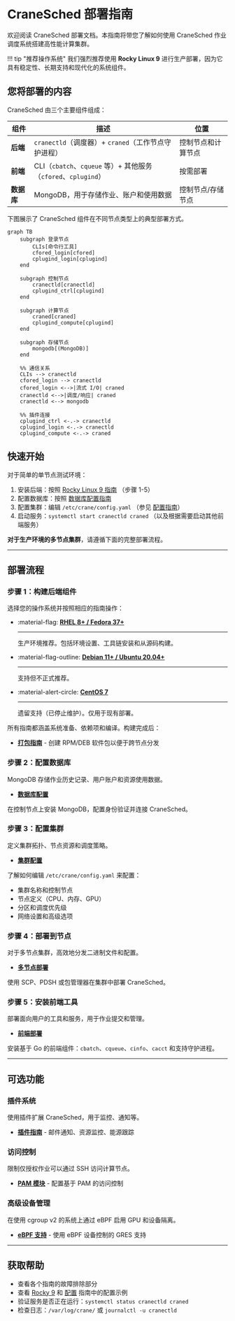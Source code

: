 # CraneSched 部署指南

欢迎阅读 CraneSched 部署文档。本指南将带您了解如何使用 CraneSched 作业调度系统搭建高性能计算集群。

!!! tip "推荐操作系统"
    我们强烈推荐使用 **Rocky Linux 9** 进行生产部署，因为它具有稳定性、长期支持和现代化的系统组件。

## 您将部署的内容

CraneSched 由三个主要组件组成：

| 组件 | 描述 | 位置 |
|------|------|------|
| **后端** | `cranectld`（调度器）+ `craned`（工作节点守护进程）| 控制节点和计算节点 |
| **前端** | CLI（`cbatch`、`cqueue` 等）+ 其他服务（`cfored`、`cplugind`）| 按需部署 |
| **数据库** | MongoDB，用于存储作业、账户和使用数据 | 控制节点/存储节点 |

下图展示了 CraneSched 组件在不同节点类型上的典型部署方式。

```mermaid
graph TB
    subgraph 登录节点
        CLIs[命令行工具]
        cfored_login[cfored]
        cplugind_login[cplugind]
    end

    subgraph 控制节点
        cranectld[cranectld]
        cplugind_ctrl[cplugind]
    end

    subgraph 计算节点
        craned[craned]
        cplugind_compute[cplugind]
    end

    subgraph 存储节点
        mongodb[(MongoDB)]
    end

    %% 通信关系
    CLIs --> cranectld
    cfored_login --> cranectld
    cfored_login <-->|流式 I/O| craned
    cranectld <-->|调度/响应| craned
    cranectld <--> mongodb

    %% 插件连接
    cplugind_ctrl <-.-> cranectld
    cplugind_login <-.-> cranectld
    cplugind_compute <-.-> craned
```

## 快速开始

对于简单的单节点测试环境：

1. 安装后端：按照 [Rocky Linux 9 指南](./backend/Rocky9.md) （步骤 1-5）
2. 配置数据库：按照 [数据库配置指南](./configuration/database.md)
3. 配置集群：编辑 `/etc/crane/config.yaml` （参见 [配置指南](./configuration/config.md)）
4. 启动服务：`systemctl start cranectld craned` （以及根据需要启动其他前端服务）

**对于生产环境的多节点集群**，请遵循下面的完整部署流程。

---

## 部署流程

### 步骤 1：构建后端组件

选择您的操作系统并按照相应的指南操作：

<div class="grid cards" markdown>

- :material-flag: **[RHEL 8+ / Fedora 37+](./backend/Rocky9.md)**

    ---
    
    生产环境推荐。包括环境设置、工具链安装和从源码构建。

- :material-flag-outline: **[Debian 11+ / Ubuntu 20.04+](./backend/Ubuntu.md)**

    ---
    
    支持但不正式推荐。

- :material-alert-circle: **[CentOS 7](./backend/CentOS7.md)**

    ---
    
    遗留支持（已停止维护）。仅用于现有部署。

</div>

所有指南都涵盖系统准备、依赖项和编译。构建完成后：

- **[打包指南](./backend/packaging.md)** - 创建 RPM/DEB 软件包以便于跨节点分发

### 步骤 2：配置数据库

MongoDB 存储作业历史记录、用户账户和资源使用数据。

- **[数据库配置](./configuration/database.md)**

在控制节点上安装 MongoDB，配置身份验证并连接 CraneSched。

### 步骤 3：配置集群

定义集群拓扑、节点资源和调度策略。

- **[集群配置](./configuration/config.md)**

了解如何编辑 `/etc/crane/config.yaml` 来配置：

- 集群名称和控制节点
- 节点定义（CPU、内存、GPU）
- 分区和调度优先级
- 网络设置和高级选项

### 步骤 4：部署到节点

对于多节点集群，高效地分发二进制文件和配置。

- **[多节点部署](./configuration/multi-node.md)**

使用 SCP、PDSH 或包管理器在集群中部署 CraneSched。

### 步骤 5：安装前端工具

部署面向用户的工具和服务，用于作业提交和管理。

- **[前端部署](./frontend/frontend.md)**

安装基于 Go 的前端组件：`cbatch`、`cqueue`、`cinfo`、`cacct` 和支持守护进程。

---

## 可选功能

### 插件系统

使用插件扩展 CraneSched，用于监控、通知等。

- **[插件指南](./frontend/plugins.md)** - 邮件通知、资源监控、能源跟踪

### 访问控制

限制仅授权作业可以通过 SSH 访问计算节点。

- **[PAM 模块](./configuration/pam.md)** - 配置基于 PAM 的访问控制

### 高级设备管理

在使用 cgroup v2 的系统上通过 eBPF 启用 GPU 和设备隔离。

- **[eBPF 支持](./backend/eBPF.md)** - 使用 eBPF 设备控制的 GRES 支持

---

## 获取帮助

- 查看各个指南的故障排除部分
- 查看 [Rocky 9](./backend/Rocky9.md) 和 [配置](./configuration/config.md) 指南中的配置示例
- 验证服务是否正在运行：`systemctl status cranectld craned`
- 检查日志：`/var/log/crane/` 或 `journalctl -u cranectld`
